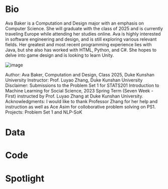 # Bio

Ava Baker is a Computation and Design major with an emphasis on Computer Science. She will graduate with the class of 2025 and is currently traveling Europe while attending her studies online. Ava is highly interested in software engineering and design, and is still exploring various relevant fields. Her greatest and most recent programming experience lies with Java, but she also has worked with HTML, Python, and C#. She hopes to delve into game design and is looking to learn Unity.

![image](https://user-images.githubusercontent.com/42778678/215335060-e59274ff-82d3-4a29-8a04-ffc320dcf81b.png)

Author: Ava Baker, Computation and Design, Class 2025, Duke Kunshan University
Instructor: Prof. Luyao Zhang, Duke Kunshan University
Disclaimer: Submissions to the Problem Set 1 for STATS201 Introduction to Machine Learning for Social Science, 2023 Spring Term (Seven Week - First) instructed by Prof. Luyao Zhang at Duke Kunshan University.
Acknowledgments: I would like to thank Professor Zhang for her help and instruction as well as Ace Asim for colloborative problem solving on PS1.
Projects: Problem Set 1 and NLP-SoK

# Data

# Code

# Spotlight
